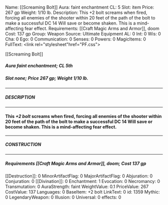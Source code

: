 Name: [[Screaming Bolt]]
Aura: faint enchantment
CL: 5
Slot: item
Price: 267 gp
Weight: 1/10 lb.
Description: This +2 bolt screams when fired, forcing all enemies of the shooter within 20 feet of the path of the bolt to make a successful DC 14 Will save or become shaken. This is a mind-affecting fear effect.
Requirements: [[Craft Magic Arms and Armor]], doom
Cost: 137 gp
Group: Weapon
Source: Ultimate Equipment
AL: 0
Int: 0
Wis: 0
Cha: 0
Ego: 0
Communication: 0
Senses: 0
Powers: 0
MagicItems: 0
FullText: <link rel="stylesheet"href="PF.css"><div class="heading"><p class="alignleft">[[Screaming Bolt]]</p><div style="clear: both;"></div></div><div><h5><b>Aura </b>faint enchantment; <b>CL </b>5th</h5><h5><b>Slot </b>none; <b>Price </b>267 gp; <b>Weight </b>1/10 lb.</h5></div><hr/><div><h5><b>DESCRIPTION</b></h5></div><hr/><div><h4><p>This <i>+2 bolt</i> screams when fired, forcing all enemies of the shooter within 20 feet of the path of the bolt to make a successful DC 14 Will save or become shaken. This is a mind-affecting fear effect.</p></h4></div><hr/><div><h5><b>CONSTRUCTION</b></h5></div><hr/><div><h5><b>Requirements </b>[[Craft Magic Arms and Armor]], <i>doom</i>; <b>Cost </b>137 gp</h5></div>
[[Destruction]]: 0
MinorArtifactFlag: 0
MajorArtifactFlag: 0
Abjuration: 0
Conjuration: 0
[[Divination]]: 0
Enchantment: 1
Evocation: 0
Necromancy: 0
Transmutation: 0
AuraStrength: faint
WeightValue: 0.1
PriceValue: 267
CostValue: 137
Languages: 0
BaseItem: +2 bolt
LinkText: 0
id: 1359
Mythic: 0
LegendaryWeapon: 0
Illusion: 0
Universal: 0
effects: 0
